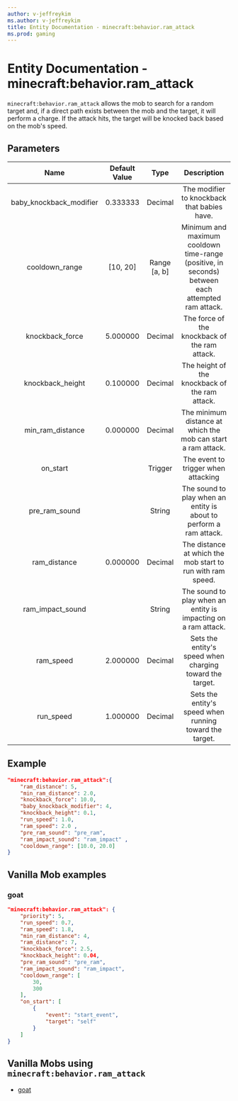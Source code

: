 ```yaml
---
author: v-jeffreykim
ms.author: v-jeffreykim
title: Entity Documentation - minecraft:behavior.ram_attack
ms.prod: gaming
---
```


# Entity Documentation - minecraft:behavior.ram_attack

`minecraft:behavior.ram_attack` allows the mob to search for a random target and, if a direct path exists between the mob and the target, it will perform a charge. If the attack hits, the target will be knocked back based on the mob's speed.

## Parameters

| Name| Default Value| Type| Description |
|:-----------:|:-----------:|:-----------:|:-----------:|
| baby_knockback_modifier| 0.333333| Decimal| The modifier to knockback that babies have. |
| cooldown_range| [10, 20]| Range [a, b]| Minimum and maximum cooldown time-range (positive, in seconds) between each attempted ram attack. |
| knockback_force| 5.000000| Decimal| The force of the knockback of the ram attack. |
| knockback_height| 0.100000| Decimal| The height of the knockback of the ram attack. |
| min_ram_distance| 0.000000| Decimal| The minimum distance at which the mob can start a ram attack. |
| on_start| | Trigger| The event to trigger when attacking |
| pre_ram_sound| | String| The sound to play when an entity is about to perform a ram attack. |
| ram_distance| 0.000000| Decimal| The distance at which the mob start to run with ram speed. |
| ram_impact_sound| | String| The sound to play when an entity is impacting on a ram attack. |
| ram_speed| 2.000000| Decimal| Sets the entity's speed when charging toward the target. |
| run_speed| 1.000000| Decimal| Sets the entity's speed when running toward the target. |

## Example

```json
"minecraft:behavior.ram_attack":{
    "ram_distance": 5,
    "min_ram_distance": 2.0,
    "knockback_force": 10.0,
    "baby_knockback_modifier": 4,
    "knockback_height": 0.1,
    "run_speed": 1.0,
    "ram_speed": 2.0 ,
    "pre_ram_sound": "pre_ram",
    "ram_impact_sound": "ram_impact" ,
    "cooldown_range": [10.0, 20.0]
}
```

## Vanilla Mob examples

### goat

```json
"minecraft:behavior.ram_attack": {
    "priority": 5,
    "run_speed": 0.7,
    "ram_speed": 1.8,
    "min_ram_distance": 4,
    "ram_distance": 7,
    "knockback_force": 2.5,
    "knockback_height": 0.04,
    "pre_ram_sound": "pre_ram",
    "ram_impact_sound": "ram_impact",
    "cooldown_range": [
        30,
        300
    ],
    "on_start": [
        {
            "event": "start_event",
            "target": "self"
        }
    ]
}
```

## Vanilla Mobs using `minecraft:behavior.ram_attack`

- [goat](../../../../Source/VanillaBehaviorPack_Snippets/entities/goat.md)
